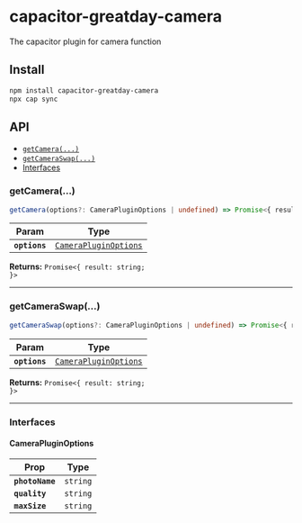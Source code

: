 # capacitor-greatday-camera

The capacitor plugin for camera function

## Install

```bash
npm install capacitor-greatday-camera
npx cap sync
```

## API

<docgen-index>

* [`getCamera(...)`](#getcamera)
* [`getCameraSwap(...)`](#getcameraswap)
* [Interfaces](#interfaces)

</docgen-index>

<docgen-api>
<!--Update the source file JSDoc comments and rerun docgen to update the docs below-->

### getCamera(...)

```typescript
getCamera(options?: CameraPluginOptions | undefined) => Promise<{ result: string; }>
```

| Param         | Type                                                                |
| ------------- | ------------------------------------------------------------------- |
| **`options`** | <code><a href="#camerapluginoptions">CameraPluginOptions</a></code> |

**Returns:** <code>Promise&lt;{ result: string; }&gt;</code>

--------------------


### getCameraSwap(...)

```typescript
getCameraSwap(options?: CameraPluginOptions | undefined) => Promise<{ result: string; }>
```

| Param         | Type                                                                |
| ------------- | ------------------------------------------------------------------- |
| **`options`** | <code><a href="#camerapluginoptions">CameraPluginOptions</a></code> |

**Returns:** <code>Promise&lt;{ result: string; }&gt;</code>

--------------------


### Interfaces


#### CameraPluginOptions

| Prop            | Type                |
| --------------- | ------------------- |
| **`photoName`** | <code>string</code> |
| **`quality`**   | <code>string</code> |
| **`maxSize`**   | <code>string</code> |

</docgen-api>
